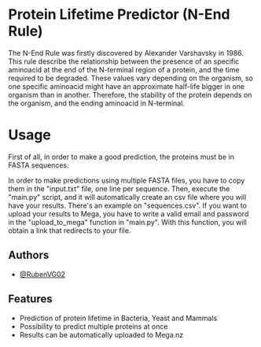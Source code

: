 
# Protein Lifetime Predictor (N-End Rule)

The N-End Rule was firstly discovered by Alexander Varshavsky in 1986. This rule describe the relationship between the presence of an specific aminoacid at the end of the N-terminal region of a protein, and the time required to be degraded. These values vary depending on the organism, so one specific aminoacid might have an approximate half-life bigger in one organism than in another. Therefore, the stability of the protein depends on the organism, and the ending aminoacid in N-terminal.

# Usage

First of all, in order to make a good prediction, the proteins must be in FASTA sequences. 

In order to make predictions using multiple FASTA files, you have to copy them in the "input.txt" file, one line per sequence. Then, execute the "main.py" script, and it will automatically create an csv file where you will have your results. There's an example on "sequences.csv". If you want to upload your results to Mega, you have to write a valid email and password in the "upload_to_mega" function in "main.py". With this function, you will obtain a link that redirects to your file.







## Authors

- [@RubenVG02](https://www.github.com/RubenVG02)


## Features

- Prediction of protein lifetime in Bacteria, Yeast and Mammals
- Possibility to predict multiple proteins at once
- Results can be automatically uploaded to Mega.nz


